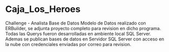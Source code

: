 # Caja_Los_Heroes
Challenge - Analista Base de Datos
Modelo de Datos realizado con ERBuilder, se adjunta proyecto completo para revision en dicho programa.
Todas las Querys fueron desarrolladas en ambiente local SQL Server.
Ademas se publican bases de datos en Servidor SQL Server con acceso en la nube con credenciales enviadas por correo para revision.
